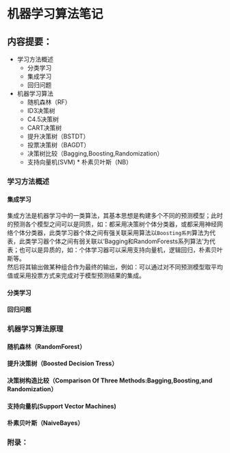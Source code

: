 # 机器学习算法笔记
## 内容提要：
* 学习方法概述
  * 分类学习
  * 集成学习
  * 回归问题
* 机器学习算法
  * 随机森林（RF）
   * ID3决策树
   * C4.5决策树
   * CART决策树
  * 提升决策树（BSTDT）
  * 投票决策树（BAGDT）
  * 决策树比较（Bagging,Boosting,Randomization）
  * 支持向量机(SVM)
  * 朴素贝叶斯（NB）
### 学习方法概述

#### 集成学习
  集成方法是机器学习中的一类算法，其基本思想是构建多个不同的预测模型；此时的预测各个模型之间可以是同质，如：都采用决策树个体分类器，或都采用神经网络个体分类器，此类学习器个体之间有强关联采用算法以`Boosting系列`算法为代表，此类学习器个体之间有弱关联以‘Bagging和RandomForests系列算法’为代表；也可以是异质的，如：个体学习器可以采用支持向量机，逻辑回归，朴素贝叶斯等。<br>  然后将其输出做某种组合作为最终的输出，例如：可以通过对不同预测模型取平均值或采用投票方式来完成对于模型预测结果的集成。</br>
#### 分类学习
#### 回归问题

### 机器学习算法原理
#### 随机森林（RandomForest）
#### 提升决策树（Boosted Decision Tress）
#### 决策树构造比较（Comparison Of Three Methods:Bagging,Boosting,and Randomization）
#### 支持向量机(Support Vector Machines)
#### 朴素贝叶斯（NaiveBayes）

### 附录：
